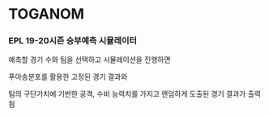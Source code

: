 # TOGANOM

### EPL 19-20시즌 승부예측 시뮬레이터  

예측할 경기 수와 팀을 선택하고 시뮬레이션을 진행하면  

푸아송분포를 활용한 고정된 경기 결과와  

팀의 구단가치에 기반한 공격, 수비 능력치를 가지고 랜덤하게 도출된 경기 결과가 출력됨
